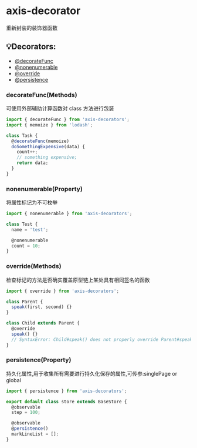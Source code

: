 # axis-decorator

重新封装的装饰器函数

## 💡Decorators:

- [@decorateFunc](#decorateFunc)
- [@nonenumerable](#nonenumerable)
- [@override](#override)
- [@persistence](persistence)

### decorateFunc(Methods)

可使用外部辅助计算函数对 class 方法进行包装

```js
import { decorateFunc } from 'axis-decorators';
import { memoize } from 'lodash';

class Task {
  @decorateFunc(memoize)
  doSomethingExpensive(data) {
    count++;
    // something expensive;
    return data;
  }
}
```

### nonenumerable(Property)

将属性标记为不可枚举

```js
import { nonenumerable } from 'axis-decorators';

class Test {
  name = 'test';

  @nonenumerable
  count = 10;
}
```

### override(Methods)

检查标记的方法是否确实覆盖原型链上某处具有相同签名的函数

```js
import { override } from 'axis-decorators';

class Parent {
  speak(first, second) {}
}

class Child extends Parent {
  @override
  speak() {}
  // SyntaxError: Child#speak() does not properly override Parent#speak(first, second)
}
```

### persistence(Property)

持久化属性,用于收集所有需要进行持久化保存的属性,可传参:singlePage or global

```js
import { persistence } from 'axis-decorators';

export default class store extends BaseStore {
  @observable
  step = 100;

  @observable
  @persistence()
  markLineList = [];
}
```
